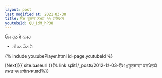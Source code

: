 ```yaml
---
layout: post
last_modified_at: 2021-03-30
title: ਓਮ ਰੁਠਾਵੇ ਨਮਹ ੧੧ ਟਾਇਮਸ
youtubeId: QU_1dM_hP38
---
```

 
 
 ਓਮ ਰੁਠਾਵੇ ਨਮਹ  
 
 -  ਸੀਜ਼ਨ ਕੌਣ ਹੈ 
 
  
 
  
 
 
 
 
 
 


{% include youtubePlayer.html id=page.youtubeId %}
 
[Next]({{ site.baseurl }}{% link  split1/_posts/2012-12-03-ਓਮ ਮੁਹੂਰਥਾਹਾ ਕਸ਼ਪੇਭਯੋ ਨਮਹ ੧੧ ਟਾਇਮਸ.md%})
 
